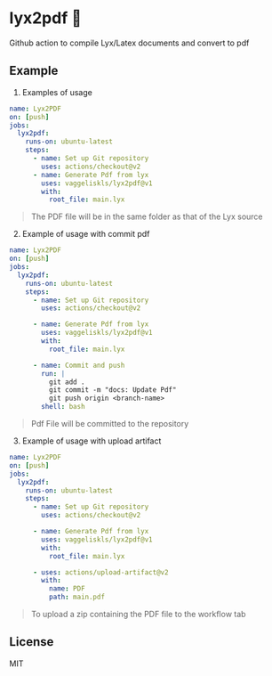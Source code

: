 # lyx2pdf :notebook_with_decorative_cover:

Github action to compile Lyx/Latex documents and convert to pdf

## Example

1.  Examples of usage

```yml
name: Lyx2PDF
on: [push]
jobs:
  lyx2pdf:
    runs-on: ubuntu-latest
    steps:
      - name: Set up Git repository
        uses: actions/checkout@v2
      - name: Generate Pdf from lyx
        uses: vaggeliskls/lyx2pdf@v1
        with:
          root_file: main.lyx
```

> The PDF file will be in the same folder as that of the Lyx source

2.  Example of usage with commit pdf

```yml
name: Lyx2PDF
on: [push]
jobs:
  lyx2pdf:
    runs-on: ubuntu-latest
    steps:
      - name: Set up Git repository
        uses: actions/checkout@v2

      - name: Generate Pdf from lyx
        uses: vaggeliskls/lyx2pdf@v1
        with:
          root_file: main.lyx

      - name: Commit and push
        run: |
          git add .
          git commit -m "docs: Update Pdf"
          git push origin <branch-name>
        shell: bash
```

> Pdf File will be committed to the repository

3.  Example of usage with upload artifact

```yml
name: Lyx2PDF
on: [push]
jobs:
  lyx2pdf:
    runs-on: ubuntu-latest
    steps:
      - name: Set up Git repository
        uses: actions/checkout@v2

      - name: Generate Pdf from lyx
        uses: vaggeliskls/lyx2pdf@v1
        with:
          root_file: main.lyx

      - uses: actions/upload-artifact@v2
        with:
          name: PDF
          path: main.pdf
```

> To upload a zip containing the PDF file to the workflow tab

## License

MIT
